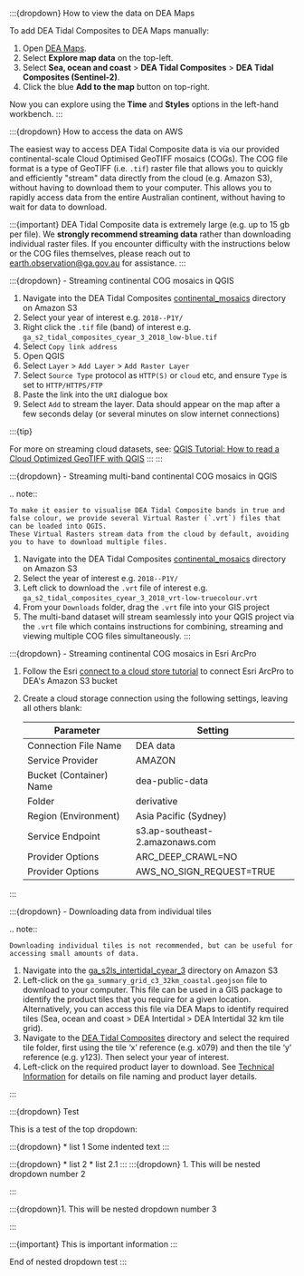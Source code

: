 :::{dropdown} How to view the data on DEA Maps

To add DEA Tidal Composites to DEA Maps manually:

1. Open [DEA Maps](https://maps.dea.ga.gov.au/).
1. Select **Explore map data** on the top-left.
1. Select **Sea, ocean and coast** &gt; **DEA Tidal Composites** &gt; **DEA Tidal Composites (Sentinel-2)**.
1. Click the blue **Add to the map** button on top-right.

Now you can explore using the **Time** and **Styles** options in the left-hand workbench.
:::

:::{dropdown} How to access the data on AWS

The easiest way to access DEA Tidal Composite data is via our provided continental-scale Cloud Optimised GeoTIFF mosaics (COGs).
The COG file format is a type of GeoTIFF (i.e. `.tif`) raster file that allows you to quickly and efficiently "stream" data directly from the cloud (e.g. Amazon S3), without having to download them to your computer.
This allows you to rapidly access data from the entire Australian continent, without having to wait for data to download.

:::{important}
DEA Tidal Composite data is extremely large (e.g. up to 15 gb per file). We **strongly recommend streaming data** rather than downloading individual raster files. If you encounter difficulty with the instructions below or the COG files themselves, please reach out to earth.observation@ga.gov.au for assistance.
:::


:::{dropdown} - Streaming continental COG mosaics in QGIS
    
1. Navigate into the DEA Tidal Composites [continental_mosaics](https://data.dea.ga.gov.au/?prefix=derivative/ga_s2_tidal_composites_cyear_3/1-0-0/continental_mosaics/) directory on Amazon S3
1. Select your year of interest e.g. `2018--P1Y/`
1. Right click the `.tif` file (band) of interest e.g. `ga_s2_tidal_composites_cyear_3_2018_low-blue.tif`
1. Select `Copy link address`
1. Open QGIS
1. Select `Layer` > `Add Layer` > `Add Raster Layer`
1. Select `Source Type` protocol as `HTTP(S)` or `cloud` etc, and ensure `Type` is set to `HTTP/HTTPS/FTP`
1. Paste the link into the `URI` dialogue box
1. Select `Add` to stream the layer. Data should appear on the map after a few seconds delay (or several minutes on slow internet connections)

:::{tip}

For more on streaming cloud datasets, see: [QGIS Tutorial: How to read a Cloud Optimized GeoTIFF with QGIS](https://cogeo.org/qgis-tutorial.html)
:::
:::

:::{dropdown} - Streaming multi-band continental COG mosaics in QGIS

.. note::

    To make it easier to visualise DEA Tidal Composite bands in true and false colour, we provide several Virtual Raster (`.vrt`) files that can be loaded into QGIS.
    These Virtual Rasters stream data from the cloud by default, avoiding you to have to download multiple files.


1. Navigate into the DEA Tidal Composites [continental_mosaics](https://data.dea.ga.gov.au/?prefix=derivative/ga_s2_tidal_composites_cyear_3/1-0-0/continental_mosaics/) directory on Amazon S3
1. Select the year of interest e.g. `2018--P1Y/`
1. Left click to download the `.vrt` file of interest e.g. `ga_s2_tidal_composites_cyear_3_2018_vrt-low-truecolour.vrt`
1. From your `Downloads` folder, drag the `.vrt` file into your GIS project
1. The multi-band dataset will stream seamlessly into your QGIS project via the `.vrt` file which contains instructions for combining, streaming and viewing multiple COG files simultaneously. 
:::

:::{dropdown} - Streaming continental COG mosaics in Esri ArcPro

1. Follow the Esri [connect to a cloud store tutorial](https://pro.arcgis.com/en/pro-app/latest/help/projects/connect-to-cloud-stores.htm) to connect Esri ArcPro to DEA's Amazon S3 bucket
1. Create a cloud storage connection using the following settings, leaving all others blank:

    |  Parameter  |  Setting  |
    |  ---------  |  -------  |
    |  Connection File Name |  DEA data  |
    |  Service Provider  |  AMAZON  |
    |  Bucket (Container) Name  |  dea-public-data  |
    |  Folder  |  derivative  |
    |  Region (Environment)  |  Asia Pacific (Sydney)  |
    |  Service Endpoint  |  s3.ap-southeast-2.amazonaws.com  |
    |  Provider Options  |  ARC_DEEP_CRAWL=NO  |
    |  Provider Options  |  AWS_NO_SIGN_REQUEST=TRUE  |

:::

:::{dropdown} - Downloading data from individual tiles

.. note::

    Downloading individual tiles is not recommended, but can be useful for accessing small amounts of data. 

1. Navigate into the [ga_s2ls_intertidal_cyear_3](https://data.dea.ga.gov.au/?prefix=derivative/ga_s2_tidal_composites_cyear_3/1-0-0/continental_mosaics/) directory on Amazon S3
1. Left-click on the `ga_summary_grid_c3_32km_coastal.geojson` file to download to your computer. This file can be used in a GIS package to identify the product tiles that you require for a given location. Alternatively, you can access this file via DEA Maps to identify required tiles (Sea, ocean and coast > DEA Intertidal > DEA Intertidal 32 km tile grid).
1. Navigate to the [DEA Tidal Composites](https://data.dea.ga.gov.au/?prefix=derivative/ga_s2_tidal_composites_cyear_3/1-0-0/) directory and select the required tile folder, first using the tile ‘x’ reference (e.g. x079) and then the tile ‘y’ reference (e.g. y123). Then select your year of interest.
1. Left-click on the required product layer to download. See [Technical Information](./?tab=description#product-layers) for details on file naming and product layer details.

:::

:::{dropdown} Test

This is a test of the top dropdown:

:::{dropdown} * list 1
    Some indented text
:::

:::{dropdown} * list 2
    * list 2.1
:::
:::{dropdown} 1. This will be nested dropdown number 2

:::

:::{dropdown}1. This will be nested dropdown number 3

:::

:::{important}
This is important information
:::

End of nested dropdown test
:::

